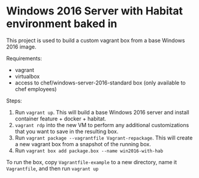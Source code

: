 # Windows 2016 Server with Habitat environment baked in

This project is used to build a custom vagrant box from a base Windows 2016 image.

Requirements:
- vagrant
- virtualbox
- access to chef/windows-server-2016-standard box (only available to chef employees)

Steps:

1. Run `vagrant up`.  This will build a base Windows 2016 server and install container feature + docker + habitat.
2. `vagrant rdp` into the new VM to perform any additional customizations that you want to save in the resulting box.
3. Run `vagrant package --vagrantfile Vagrant-repackage`.  This will create a new vagrant box from a snapshot of the running box.
4. Run `vagrant box add package.box --name win2016-with-hab`

To run the box, copy `Vagrantfile-example` to a new directory, name it `Vagrantfile`, and then run `vagrant up`
